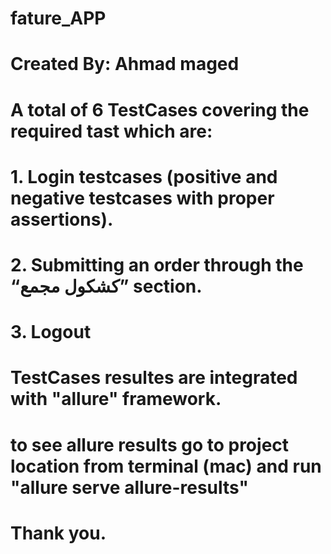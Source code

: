 # fature_APP
# Created By: Ahmad maged
# A total of 6 TestCases covering the required tast which are:
# 1. Login testcases (positive and negative testcases with proper assertions).
# 2. Submitting an order through the “كشكول مجمع” section.
# 3. Logout
# TestCases resultes are integrated with "allure" framework.
# to see allure results go to project location from terminal (mac) and run "allure serve allure-results"

# Thank you.

